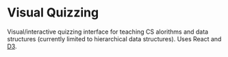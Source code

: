 # Visual Quizzing

Visual/interactive quizzing interface for teaching CS alorithms and data structures (currently limited to hierarchical data structures). Uses React and [D3](https://d3js.org/).
